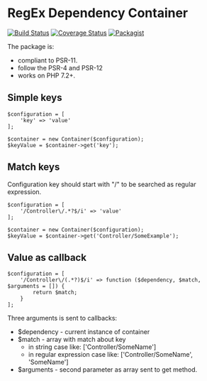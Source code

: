 RegEx Dependency Container
==========================

[![Build Status](https://travis-ci.org/Sieg/regex-dependency.svg?branch=master)](https://travis-ci.org/Sieg/regex-dependency)
[![Coverage Status](https://coveralls.io/repos/github/Sieg/regex-dependency/badge.svg?branch=master)](https://coveralls.io/github/Sieg/regex-dependency?branch=master)
[![Packagist](https://img.shields.io/packagist/v/sieg/regex-dependency.svg)](https://packagist.org/packages/sieg/regex-dependency)

The package is:

* compliant to PSR-11.
* follow the PSR-4 and PSR-12
* works on PHP 7.2+.

Simple keys
-----------

    $configuration = [
        'key' => 'value'
    ];
    
    $container = new Container($configuration);
    $keyValue = $container->get('key');

Match keys
----------

Configuration key should start with "/" to be searched as regular expression. 
    
    $configuration = [
        '/Controller\/.*?$/i' => 'value'
    ];

    $container = new Container($configuration);
    $keyValue = $container->get('Controller/SomeExample');

Value as callback
-----------------

    $configuration = [
        '/Controller\/(.*?)$/i' => function ($dependency, $match, $arguments = []) {
            return $match;
        }
    ];

Three arguments is sent to callbacks:
    
* $dependency - current instance of container
* $match - array with match about key
    - in string case like: ['Controller/SomeName']
    - in regular expression case like: ['Controller/SomeName', 'SomeName']
* $arguments - second parameter as array sent to get method.